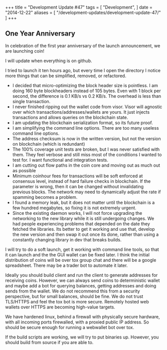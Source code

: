 +++
title = "Development Update #47"
tags = [
    "Development",
]
date = "2014-12-22"
aliases = [
	"/development-updates/development-update-47/"
]
+++

## One Year Anniversary

In celebration of the first year anniversary of the launch announcement, we are launching coin!

I will update when everything is on github.

I tried to launch it ten hours ago, but every time I open the directory I notice more things that can be simplified, removed, or refactored.
- I decided that micro-optimizing the block header size is pointless. I am doing 160 byte blockheaders instead of 105 bytes. Even with 1 block per second, the difference is 0.1 KB/s vs 0.2 KB/s. The overhead is less than single transaction.
- I never finished ripping out the wallet code from visor. Visor will agnostic over which transactions/addresses/wallets are yours. It just injects transactions and allows queries on the blockchain state.
- I am updating the blockchain serialization format, so its future proof.
- I am simplifying the command line options. There are too many useless command line options.
- The address checksum is now in the written version, but not the version on blockchain (which is redundant)
- The 100% coverage unit tests are broken, but I was never satisfied with them. They feel verbose and still miss most of the conditions I wanted to test for. I want functional and integration tests.
- I am cutting out flow paths in the coin core and moving out as much out as possible
- Minimum coinhour fees for transactions will be soft enforced at consensus level, instead of hard failure checks in blockchain. If the parameter is wrong, then it can be changed without invalidating previous blocks. The network may need to dynamically adjust the rate if spamming becomes a problem.
- I found a memory leak, but it does not matter until the blockchain is a few hundred megabytes, so fixing it is not extremely urgent.
- Since the existing daemon works, I will not force upgrading the networking to the new library while it is still undergoing changes. We had people experiencing problems that depended on the date they fetched the libraries. Its better to get it working and use that, develop the new version and then swap it out once its done, rather than using a constantly changing library in dev that breaks builds.

I will try to do a soft launch, get it working with command line tools, so that it can launch and the the GUI wallet can be fixed later. I think the initial distribution of coins will be over tox group chat and there will be a google spreadsheet. There may be a trader bot to automate it later.

Ideally you should build client and run the client to generate addresses for receiving coins. However, we can always send coins to deterministic wallet and maybe add a bot for querying balances, getting addresses and doing sends from the wallet. We do not recommend this from a security perspective, but for small balances, should be fine. We do not trust TLS/HTTPS and feel the tox bot is more secure. Remotely hosted web wallets over HTTPS are becoming high-value targets.

We have hardened linux, behind a firewall with physically secure hardware, with all incoming ports firewalled, with a proxied public IP address. So should be secure enough for running a webwallet bot over tox.

If the build scripts are working, we will try to put binaries up. However, you should build from source if you are able to.
